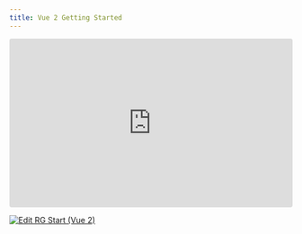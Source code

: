```yaml
---
title: Vue 2 Getting Started
---
```


<ClientOnly>
<iframe src="https://codesandbox.io/embed/3zl8hd?view=preview&module=%2Fsrc%2FApp.vue&hidenavigation=1"
     style="width:100%; height: 300px; border:0; border-radius: 4px; overflow:hidden;"
     title="RG Start (Vue 2)"
     allow="accelerometer; ambient-light-sensor; camera; encrypted-media; geolocation; gyroscope; hid; microphone; midi; payment; usb; vr; xr-spatial-tracking"
     sandbox="allow-forms allow-modals allow-popups allow-presentation allow-same-origin allow-scripts"
   ></iframe>
</ClientOnly>

[![Edit RG Start (Vue 2)](https://codesandbox.io/static/img/play-codesandbox.svg)](https://codesandbox.io/p/sandbox/rg-start-vue-2-3zl8hd)